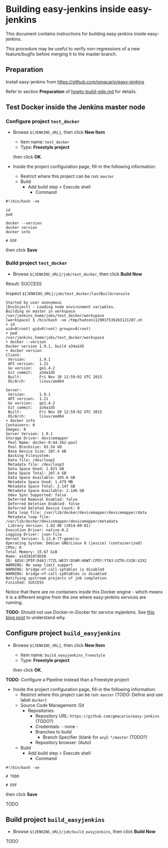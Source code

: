 # Building easy-jenkins inside easy-jenkins

This document contains instructions for building easy-jenkins inside easy-jenkins.

This procedure may be useful to verify non-regressions of a new feature/bugfix before merging it to the master branch.

## Preparation

Install easy-jenkins from https://github.com/gmacario/easy-jenkins

Refer to section **Preparation** of [howto-build-gdp.md](https://github.com/gmacario/easy-jenkins/blob/master/docs/howto-build-gdp.md) for details.

## Test Docker inside the Jenkins master node

### Configure project `test_docker`

* Browse `${JENKINS_URL}`, then click **New Item**
  - Item name: `test_docker`
  - Type: **Freestyle project**

  then click **OK**.
  
* Inside the project configuration page, fill-in the following information:
  - Restrict where this project can be run: `master`
  - Build
    - Add build step > Execute shell
      - Command

```
#!/bin/bash -xe

id
pwd

docker --version
docker version
docker info

# EOF
```
  
  then click **Save**

### Build project `test_docker`

* Browse `${JENKINS_URL}/job/test_docker`, then click **Build Now**

Result: SUCCESS

Inspect `${JENKINS_URL}/job/test_docker/lastBuild/console`

```
Started by user anonymous
[EnvInject] - Loading node environment variables.
Building on master in workspace /var/jenkins_home/jobs/test_docker/workspace
[workspace] $ /bin/bash -xe /tmp/hudson1129037539263121207.sh
+ id
uid=0(root) gid=0(root) groups=0(root)
+ pwd
/var/jenkins_home/jobs/test_docker/workspace
+ docker --version
Docker version 1.9.1, build a34a1d5
+ docker version
Client:
 Version:      1.9.1
 API version:  1.21
 Go version:   go1.4.2
 Git commit:   a34a1d5
 Built:        Fri Nov 20 12:59:02 UTC 2015
 OS/Arch:      linux/amd64

Server:
 Version:      1.9.1
 API version:  1.21
 Go version:   go1.4.2
 Git commit:   a34a1d5
 Built:        Fri Nov 20 12:59:02 UTC 2015
 OS/Arch:      linux/amd64
+ docker info
Containers: 0
Images: 0
Server Version: 1.9.1
Storage Driver: devicemapper
 Pool Name: docker-0:44-262-pool
 Pool Blocksize: 65.54 kB
 Base Device Size: 107.4 GB
 Backing Filesystem: 
 Data file: /dev/loop2
 Metadata file: /dev/loop3
 Data Space Used: 1.821 GB
 Data Space Total: 107.4 GB
 Data Space Available: 105.6 GB
 Metadata Space Used: 1.479 MB
 Metadata Space Total: 2.147 GB
 Metadata Space Available: 2.146 GB
 Udev Sync Supported: false
 Deferred Removal Enabled: false
 Deferred Deletion Enabled: false
 Deferred Deleted Device Count: 0
 Data loop file: /var/lib/docker/devicemapper/devicemapper/data
 Metadata loop file: /var/lib/docker/devicemapper/devicemapper/metadata
 Library Version: 1.02.90 (2014-09-01)
Execution Driver: native-0.2
Logging Driver: json-file
Kernel Version: 3.13.0-77-generic
Operating System: Debian GNU/Linux 8 (jessie) (containerized)
CPUs: 8
Total Memory: 15.67 GiB
Name: e1d192d7db58
ID: 6QSX:2PIP:D44J:77ZL:WEIY:D5AM:HUWT:CPDY:YTA3:UZT6:CUIK:X2X2
WARNING: No swap limit support
WARNING: bridge-nf-call-iptables is disabled
WARNING: bridge-nf-call-ip6tables is disabled
Notifying upstream projects of job completion
Finished: SUCCESS
```

Notice that there are no containers inside this Docker engine - which means it is a different engine from the one where easy-jenkins services are running.

**TODO**: Should not use Docker-in-Docker for service myjenkins.
See [this blog post](https://jpetazzo.github.io/2015/09/03/do-not-use-docker-in-docker-for-ci/) to understand why.

## Configure project `build_easyjenkins`

* Browse `${JENKINS_URL}`, then click **New Item**
  - Item name: `build_easyjenkins_freestyle`
  - Type: **Freestyle project**

  then click **OK**.
  
**TODO**: Configure a Pipeline instead than a Freestyle project
  
* Inside the project configuration page, fill-in the following information:
  - Restrict where this project can be run: `master` (TODO: Define and use label `docker`)
  - Source Code Management: Git
    - Repositories
      - Repository URL: `https://github.com/gmacario/easy-jenkins` (TODO?)
      - Credentials: - none -
      - Branches to build
        - Branch Specifier (blank for `any`): `*/master` (TODO?)
      - Repository browser: (Auto)
  - Build
    - Add build step > Execute shell
      - Command

```
#!/bin/bash -xe

# TODO

# EOF
```
  
  then click **Save**

TODO

## Build project `build_easyjenkins`

* Browse `${JENKINS_URL}/job/build_easyjenkins`, then click **Build Now**

TODO
<!-- EOF -->
